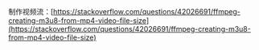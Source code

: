 制作视频流：[https://stackoverflow.com/questions/42026691/ffmpeg-creating-m3u8-from-mp4-video-file-size](https://stackoverflow.com/questions/42026691/ffmpeg-creating-m3u8-from-mp4-video-file-size)
